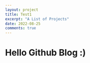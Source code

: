 ```yaml
---
layout: project
title: Test1
excerpt: "A List of Projects"
date: 2022-08-25
comments: true
---
```


# Hello Github Blog :)
